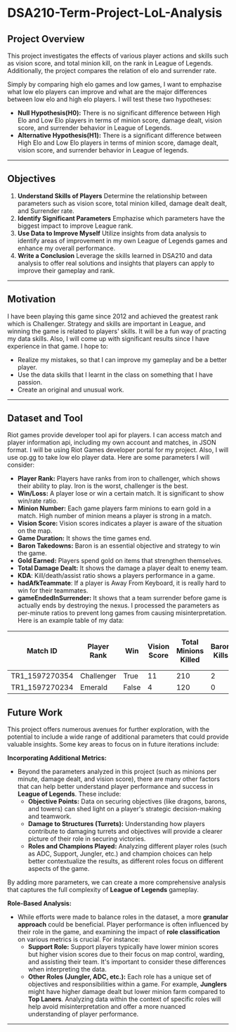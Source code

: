 # DSA210-Term-Project-LoL-Analysis
## Project Overview
This project investigates the effects of various player actions and skills such as vision score, and total minion kill, on the rank in League of Legends. Additionally, the project compares the relation of elo and surrender rate.

Simply by comparing high elo games and low games, I want to emphazise what low elo players can improve and what are the major differences between low elo and high elo players.
I will test these two hypotheses:

- **Null Hypothesis(H0):** There is no significant difference between High Elo and Low Elo players in terms of minion score, damage dealt, vision score, and surrender behavior in League of Legends.
- **Alternative Hypothesis(H1):** There is a significant difference between High Elo and Low Elo players in terms of minion score, damage dealt, vision score, and surrender behavior in League of legends.

---

## Objectives
1. **Understand Skills of Players**
   Determine the relationship between parameters such as vision score, total minion killed, damage dealt dealt, and Surrender rate.
2. **Identify Significant Parameters**
   Emphazise which parameters have the biggest impact to improve League rank.
3. **Use Data to Improve Myself**
   Utilize insights from data analysis to identify areas of improvement in my own League of Legends games and enhance my overall performance.
4. **Write a Conclusion**
   Leverage the skills learned in DSA210 and data analysis to offer real solutions and insights that players can apply to improve their gameplay and rank.

---

## Motivation
I have been playing this game since 2012 and achieved the greatest rank which is Challenger. Strategy and skills are important in League, and winning the game is related to players' skills. It will be a fun way of practing my data skills. Also, I will come up with significant results since I have experience in that game. I hope to:
- Realize my mistakes, so that I can improve my gameplay and be a better player.
- Use the data skills that I learnt in the class on something that I have passion.
- Create an original and unusual work.

---

## Dataset and Tool
Riot games provide developer tool api for players. I can access match and player information api, including my own account and matches, in JSON format. I will be using Riot Games developer portal for my project. Also, I will use op.gg to take low elo player data. Here are some parameters I will consider:
- **Player Rank:** Players have ranks from iron to challenger, which shows their ability to play. Iron is the worst, challenger is the best.
- **Win/Loss:** A player lose or win a certain match. It is significant to show win/rate ratio.
- **Minion Number:** Each game players farm minions to earn gold in a match. High number of minion means a player is strong in a match.
- **Vision Score:** Vision scores indicates a player is aware of the situation on the map.
- **Game Duration:** It shows the time games end.
- **Baron Takedowns:** Baron is an essential objective and strategy to win the game.
- **Gold Earned:** Players spend gold on items that strengthen themselves.
- **Total Damage Dealt:** It shows the damage a player dealt to enemy team.
- **KDA**: Kill/death/assist ratio shows a players performance in a game.
- **hadAfkTeammate**: If a player is Away From Keyboard, it is really hard to win for their teammates.
- **gameEndedInSurrender:** It shows that a team surrender before game is actually ends by destroying the nexus.
I processed the parameters as per-minute ratios to prevent long games from causing misinterpretation.
Here is an example table of my data:

| **Match ID**    | **Player Rank** | **Win** | **Vision Score** | **Total Minions Killed** | **Baron Kills** | **Gold Earned** | **KDA** | **Total Damage Dealt** | **Game Duration (mins)** | **Minion Kills per Minute** | **AFK Teammates** | **Surrender** |
|-----------------|-----------------|---------|------------------|--------------------------|-----------------|-----------------|---------|------------------------|--------------------------|-----------------------------|-------------------|---------------|
| TR1_1597270354  | Challenger      | True    | 11               | 210                      | 2               | 15312           | 16      | 21469                  | 22.03                    | 9.54                        | No                | No            |
| TR1_1597270234  | Emerald         | False   | 4                | 120                      | 0               | 11788           | 6.5     | 13421                  | 39.02                    | 3.25                        | Yes               | Yes           ||






## Future Work

This project offers numerous avenues for further exploration, with the potential to include a wide range of additional parameters that could provide valuable insights. Some key areas to focus on in future iterations include:

 **Incorporating Additional Metrics:**
   - Beyond the parameters analyzed in this project (such as minions per minute, damage dealt, and vision score), there are many other factors that can help better understand player performance and success in **League of Legends**. These include:
     - **Objective Points:** Data on securing objectives (like dragons, barons, and towers) can shed light on a player's strategic decision-making and teamwork.
     - **Damage to Structures (Turrets):** Understanding how players contribute to damaging turrets and objectives will provide a clearer picture of their role in securing victories.
     - **Roles and Champions Played:** Analyzing different player roles (such as ADC, Support, Jungler, etc.) and champion choices can help better contextualize the results, as different roles focus on different aspects of the game.
   
   By adding more parameters, we can create a more comprehensive analysis that captures the full complexity of **League of Legends** gameplay.

 **Role-Based Analysis:**
   - While efforts were made to balance roles in the dataset, a more **granular approach** could be beneficial. Player performance is often influenced by their role in the game, and examining the impact of **role classification** on various metrics is crucial. For instance:
     - **Support Role:** Support players typically have lower minion scores but higher vision scores due to their focus on map control, warding, and assisting their team. It's important to consider these differences when interpreting the data.
     - **Other Roles (Jungler, ADC, etc.):** Each role has a unique set of objectives and responsibilities within a game. For example, **Junglers** might have higher damage dealt but lower minion farm compared to **Top Laners**. Analyzing data within the context of specific roles will help avoid misinterpretation and offer a more nuanced understanding of player performance.

---



